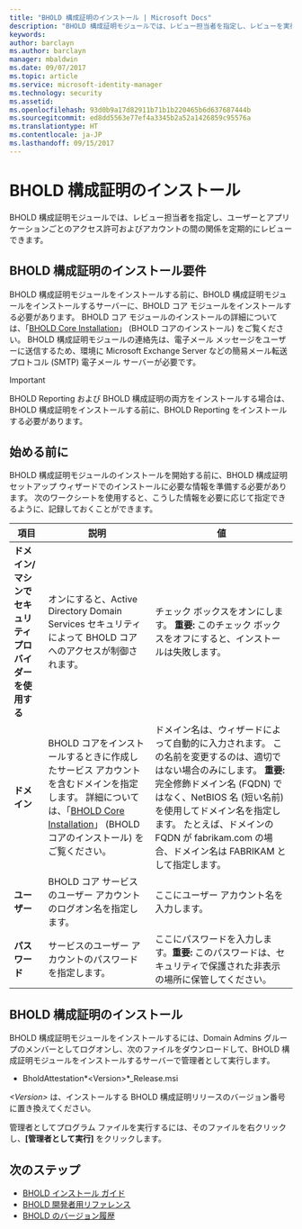 ```yaml
---
title: "BHOLD 構成証明のインストール | Microsoft Docs"
description: "BHOLD 構成証明モジュールでは、レビュー担当者を指定し、レビューを実行できます"
keywords: 
author: barclayn
ms.author: barclayn
manager: mbaldwin
ms.date: 09/07/2017
ms.topic: article
ms.service: microsoft-identity-manager
ms.technology: security
ms.assetid: 
ms.openlocfilehash: 93d0b9a17d82911b71b1b220465b6d637687444b
ms.sourcegitcommit: ed8dd5563e77ef4a3345b2a52a1426859c95576a
ms.translationtype: HT
ms.contentlocale: ja-JP
ms.lasthandoff: 09/15/2017
---
```

# <a name="bhold-attestation-installation"></a>BHOLD 構成証明のインストール

BHOLD 構成証明モジュールでは、レビュー担当者を指定し、ユーザーとアプリケーションごとのアクセス許可およびアカウントの間の関係を定期的にレビューできます。

## <a name="bhold-attestation-installation-requirements"></a>BHOLD 構成証明のインストール要件

BHOLD 構成証明モジュールをインストールする前に、BHOLD 構成証明モジュールをインストールするサーバーに、BHOLD コア モジュールをインストールする必要があります。 BHOLD コア モジュールのインストールの詳細については、「[BHOLD Core Installation](https://technet.microsoft.com/en-us/library/jj134095(v=ws.10).aspx)」 (BHOLD コアのインストール) をご覧ください。 BHOLD 構成証明モジュールの連絡先は、電子メール メッセージをユーザーに送信するため、環境に Microsoft Exchange Server などの簡易メール転送プロトコル (SMTP) 電子メール サーバーが必要です。

>[!IMPORTANT]
BHOLD Reporting および BHOLD 構成証明の両方をインストールする場合は、BHOLD 構成証明をインストールする前に、BHOLD Reporting をインストールする必要があります。

## <a name="before-you-begin"></a>始める前に

BHOLD 構成証明モジュールのインストールを開始する前に、BHOLD 構成証明セットアップ ウィザードでのインストールに必要な情報を準備する必要があります。 次のワークシートを使用すると、こうした情報を必要に応じて指定できるように、記録しておくことができます。

| **項目**                                    | **説明**                                                                                                                                                                                                           | **値**                                                                                                                                                                                                                                                                                                            |
|---------------------------------------------|---------------------------------------------------------------------------------------------------------------------------------------------------------------------------------------------------------------------------|----------------------------------------------------------------------------------------------------------------------------------------------------------------------------------------------------------------------------------------------------------------------------------------------------------------------|
| **ドメイン/マシンでセキュリティ プロバイダーを使用する** | オンにすると、Active Directory Domain Services セキュリティによって BHOLD コアへのアクセスが制御されます。                                                                                                                | チェック ボックスをオンにします。 **重要:** このチェック ボックスをオフにすると、インストールは失敗します。                                                                                                                                                                                                                   |
| **ドメイン**                                  | BHOLD コアをインストールするときに作成したサービス アカウントを含むドメインを指定します。 詳細については、「[BHOLD Core Installation](https://technet.microsoft.com/en-us/library/jj134095(v=ws.10).aspx)」 (BHOLD コアのインストール) をご覧ください。 | ドメイン名は、ウィザードによって自動的に入力されます。 この名前を変更するのは、適切ではない場合のみにします。 **重要:** 完全修飾ドメイン名 (FQDN) ではなく、NetBIOS 名 (短い名前) を使用してドメイン名を指定します。 たとえば、ドメインの FQDN が fabrikam.com の場合、ドメイン名は FABRIKAM として指定します。 |
| **ユーザー**                                    | BHOLD コア サービスのユーザー アカウントのログオン名を指定します。                                                                                                                                                          | ここにユーザー アカウント名を入力します。                                                                                                                                                                                                                                                                                    |
| **パスワード**                                | サービスのユーザー アカウントのパスワードを指定します。                                                                                                                                                                       | ここにパスワードを入力します。**重要:** このパスワードは、セキュリティで保護された非表示の場所に保管してください。                                                                                                                                                                                                                  |

## <a name="bhold-attestation-installation"></a>BHOLD 構成証明のインストール

BHOLD 構成証明モジュールをインストールするには、Domain Admins グループのメンバーとしてログオンし、次のファイルをダウンロードして、BHOLD 構成証明モジュールをインストールするサーバーで管理者として実行します。

- BholdAttestation*\<Version\>*\_Release.msi

*\<Version\>* は、インストールする BHOLD 構成証明リリースのバージョン番号に置き換えてください。

管理者としてプログラム ファイルを実行するには、そのファイルを右クリックし、**[管理者として実行]** をクリックします。

## <a name="next-steps"></a>次のステップ

- [BHOLD インストール ガイド](bhold-installation-guide.md)
- [BHOLD 開発者用リファレンス](../reference/mim2016-bhold-developer-reference.md)
- [BHOLD のバージョン履歴](../reference/version-bhold-history.md)